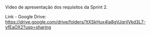 Video de apresentação dos requisitos da Sprint 2.

Link - Google Drive: https://drive.google.com/drive/folders/1tXSkHux4Ia8gVJqrjIVkd3L7-yfEaOX2?usp=sharing
